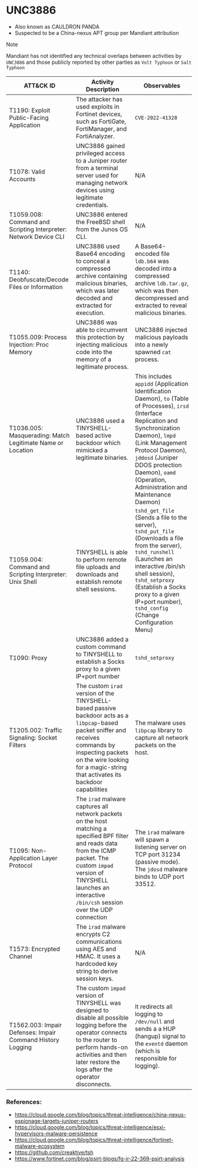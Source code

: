 # UNC3886
- Also known as CAULDRON PANDA
- Suspected to be a China-nexus APT group per Mandiant attribution
> [!NOTE]
> Mandiant has not identified any technical overlaps between activities by `UNC3886` and those publicly reported by other parties as `Volt Typhoon` or `Salt Typhoon`

| ATT&CK ID |	Activity Description | Observables | 
|---|---|---|
| T1190: Exploit Public-Facing Application | The attacker has used exploits in Fortinet devices, such as FortiGate, FortiManager, and FortiAnalyzer. | `CVE-2022-41328` |
| T1078: Valid Accounts | UNC3886 gained privileged access to a Juniper router from a terminal server used for managing network devices using legitimate credentials. | N/A |
| T1059.008: Command and Scripting Interpreter: Network Device CLI | UNC3886 entered the FreeBSD shell from the Junos OS CLI. | N/A |
| T1140: Deobfuscate/Decode Files or Information | UNC3886 used Base64 encoding to conceal a compressed archive containing malicious binaries, which was later decoded and extracted for execution. | A Base64-encoded file `ldb.b64` was decoded into a compressed archive `ldb.tar.gz`, which was then decompressed and extracted to reveal malicious binaries. |
| T1055.009: Process Injection: Proc Memory | UNC3886 was able to circumvent this protection by injecting malicious code into the memory of a legitimate process. | UNC3886 injected malicious payloads into a newly spawned `cat` process. |
| T1036.005: Masquerading: Match Legitimate Name or Location | UNC3886 used a TINYSHELL-based active backdoor which mimicked a legitimate binaries. | This includes `appidd` (Application Identification Daemon), `to` (Table of Processes),  `irsd` (Interface Replication and Synchronization Daemon), `lmpd` (Link Management Protocol Daemon),  `jddosd` (Juniper DDOS protection Daemon), `oamd` (Operation, Administration and Maintenance Daemon) |
| T1059.004: Command and Scripting Interpreter: Unix Shell | TINYSHELL is able to perform remote file uploads and downloads and establish remote shell sessions. | `tshd_get_file` (Sends a file to the server), `tshd_put_file` (Downloads a file from the server), `tshd_runshell` (Launches an interactive /bin/sh shell session), `tshd_setproxy` (Establish a Socks proxy to a given IP+port number), `tshd_config` (Change Configuration Menu) |
| T1090: Proxy | UNC3886 added a custom command to TINYSHELL to establish a Socks proxy to a given IP+port number | `tshd_setproxy` |
| T1205.002: Traffic Signaling: Socket Filters | The custom `irad` version of the TINYSHELL-based passive backdoor acts as a `libpcap`-based packet sniffer and receives commands by inspecting packets on the wire looking for a magic-string that activates its backdoor capabilities | The malware uses `libpcap` library to capture all network packets on the host. |
| T1095: Non-Application Layer Protocol | The `irad` malware captures all network packets on the host matching a specified BPF filter and reads data from the ICMP packet. The custom `impad` version of TINYSHELL launches an interactive `/bin/csh` session over the UDP connection | The `irad` malware will spawn a listening server on TCP port 31234 (passive mode). The `jdosd` malware binds to UDP port 33512. |
| T1573: Encrypted Channel | The `irad` malware encrypts C2 communications using AES and HMAC. It uses a hardcoded key string to derive session keys. | N/A |
| T1562.003: Impair Defenses: Impair Command History Logging | The custom `impad` version of TINYSHELL was designed to disable all possible logging before the operator connects to the router to perform hands-on activities and then later restore the logs after the operator disconnects. |  It redirects all logging to `/dev/null` and sends a  a HUP (hangup) signal to the `eventd` daemon (which is responsible for logging). |

### References:
- https://cloud.google.com/blog/topics/threat-intelligence/china-nexus-espionage-targets-juniper-routers
- https://cloud.google.com/blog/topics/threat-intelligence/esxi-hypervisors-malware-persistence
- https://cloud.google.com/blog/topics/threat-intelligence/fortinet-malware-ecosystem
- https://github.com/creaktive/tsh
- https://www.fortinet.com/blog/psirt-blogs/fg-ir-22-369-psirt-analysis
